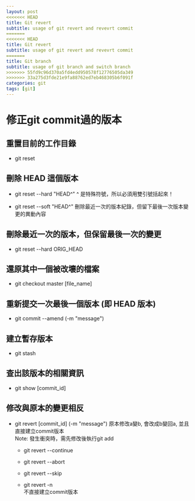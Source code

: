 ```yaml
---
layout: post
<<<<<<< HEAD
title: Git revert
subtitle: usage of git revert and revevrt commit
=======
<<<<<<< HEAD
title: Git revert
subtitle: usage of git revert and revevrt commit
=======
title: Git branch
subtitle: usage of git branch and switch branch
>>>>>>> 55fd9c96d370a5fd4edd950578f12776505da349
>>>>>>> 33a275d3fde21e9fa88762ed7eb468305b6f091f
categories: git
tags: [git]
---
```

# 修正git commit過的版本

## 重置目前的工作目錄

- git reset

## 刪除 HEAD 這個版本

- git reset --hard "HEAD^"
^ 是特殊符號，所以必須用雙引號括起來！

- git reset --soft "HEAD^"
刪除最近一次的版本紀錄，但留下最後一次版本變更的異動內容

## 刪除最近一次的版本，但保留最後一次的變更

- git reset --hard ORIG_HEAD

## 還原其中一個被改壞的檔案

- git checkout master [file_name]

## 重新提交一次最後一個版本 (即 HEAD 版本)

- git commit --amend (-m "message")

## 建立暫存版本

- git stash

## 查出該版本的相關資訊

- git show [commit_id]

## 修改與原本的變更相反

- git revert [commit_id] (-m "message")
原本修改a變b, 會改成b變回a, 並且直接建立commit版本 <br>
Note: 發生衝突時，需先修改後執行git add
  - git revert --continue

  - git revert --abort
  
  - git revert --skip
  
  - git revert -n
  <br>不直接建立commit版本
  